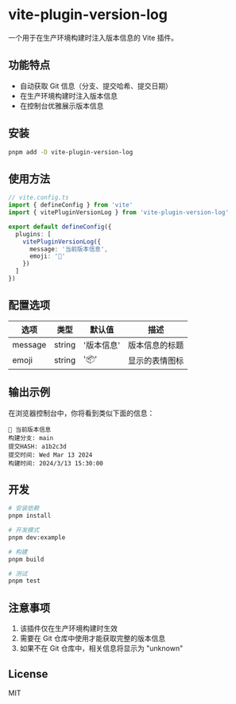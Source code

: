 # vite-plugin-version-log

一个用于在生产环境构建时注入版本信息的 Vite 插件。

## 功能特点

- 自动获取 Git 信息（分支、提交哈希、提交日期）
- 在生产环境构建时注入版本信息
- 在控制台优雅展示版本信息

## 安装
```bash
pnpm add -D vite-plugin-version-log
```

## 使用方法
```typescript
// vite.config.ts
import { defineConfig } from 'vite'
import { vitePluginVersionLog } from 'vite-plugin-version-log'

export default defineConfig({
  plugins: [
    vitePluginVersionLog({
      message: '当前版本信息',
      emoji: '🚀'
    })
  ]
})
```

## 配置选项

| 选项 | 类型 | 默认值 | 描述 |
|------|------|--------|------|
| message | string | '版本信息' | 版本信息的标题 |
| emoji | string | '📦' | 显示的表情图标 |

## 输出示例

在浏览器控制台中，你将看到类似下面的信息：

```
🚀 当前版本信息
构建分支: main
提交HASH: a1b2c3d
提交时间: Wed Mar 13 2024
构建时间: 2024/3/13 15:30:00
```

## 开发
```bash
# 安装依赖
pnpm install

# 开发模式
pnpm dev:example

# 构建
pnpm build

# 测试
pnpm test
```

## 注意事项

1. 该插件仅在生产环境构建时生效
2. 需要在 Git 仓库中使用才能获取完整的版本信息
3. 如果不在 Git 仓库中，相关信息将显示为 "unknown"

## License

MIT